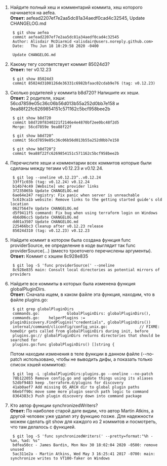 1. Найдите полный хеш и комментарий коммита, хеш которого начинается на aefea.  
   **Ответ:** aefead2207ef7e2aa5dc81a34aedf0cad4c32545, Update CHANGELOG.md

        $ git show aefea
        commit aefead2207ef7e2aa5dc81a34aedf0cad4c32545
        Author: Alisdair McDiarmid <alisdair@users.noreply.github.com>
        Date:   Thu Jun 18 10:29:58 2020 -0400
        
        Update CHANGELOG.md

2. Какому тегу соответствует коммит 85024d3?  
   **Ответ:** тег v0.12.23

        $ git show 85024d3
        commit 85024d3100126de36331c6982bfaac02cdab9e76 (tag: v0.12.23)

3. Сколько родителей у коммита b8d720? Напишите их хеши.  
   **Ответ:** 2 родителя, хэши: 56cd7859e05c36c06b56d013b55a252d0bb7e158 и 9ea88f22fc6269854151c571162c5bcf958bee2b

        $ git show b8d720
        commit b8d720f8340221f2146e4e4870bf2ee0bc48f2d5
        Merge: 56cd7859e 9ea88f22f
    
        $ git show b8d720^
        commit 56cd7859e05c36c06b56d013b55a252d0bb7e158
        
        $ git show b8d720^2
        commit 9ea88f22fc6269854151c571162c5bcf958bee2b

4. Перечислите хеши и комментарии всех коммитов которые были сделаны между тегами v0.12.23 и v0.12.24.

        $ git log --oneline v0.12.23^..v0.12.24
        33ff1c03b (tag: v0.12.24) v0.12.24
        b14b74c49 [Website] vmc provider links
        3f235065b Update CHANGELOG.md
        6ae64e247 registry: Fix panic when server is unreachable
        5c619ca1b website: Remove links to the getting started guide's old location
        06275647e Update CHANGELOG.md
        d5f9411f5 command: Fix bug when using terraform login on Windows
        4b6d06cc5 Update CHANGELOG.md
        dd01a3507 Update CHANGELOG.md
        225466bc3 Cleanup after v0.12.23 release
        85024d310 (tag: v0.12.23) v0.12.23

5. Найдите коммит в котором была создана функция func providerSource, ее определение в коде выглядит так func providerSource(...) (вместо троеточего перечислены аргументы).  **Ответ:** Коммит с хэшем 8c928e835

        $ git log -S 'func providerSource(' --oneline
        8c928e835 main: Consult local directories as potential mirrors of providers

6. Найдите все коммиты в которых была изменена функция globalPluginDirs.  
**Ответ:** Сначала ищем, в каком файле эта функция, находим, что в файле plugins.go:

        $ git grep globalPluginDirs
        commands.go:            GlobalPluginDirs: globalPluginDirs(),
        commands.go:    helperPlugins := pluginDiscovery.FindPlugins("credentials", globalPluginDirs())
        internal/command/cliconfig/config_unix.go:              // FIXME: homeDir gets called from globalPluginDirs during init, before
        plugins.go:// globalPluginDirs returns directories that should be searched for
        plugins.go:func globalPluginDirs() []string {
   
    Потом находим изменения в теле функции в данном файле (--no-patch использовано, чтобы не выводить дифы, а показать только список хэшей коммитов):
    
        $ git log -L :globalPluginDirs:plugins.go --oneline --no-patch
        78b122055 Remove config.go and update things using its aliases
        52dbf9483 keep .terraform.d/plugins for discovery
        41ab0aef7 Add missing OS_ARCH dir to global plugin paths
        66ebff90c move some more plugin search path logic to command
        8364383c3 Push plugin discovery down into command package

7. Кто автор функции synchronizedWriters?  
**Ответ:** По наиболее старой дате видим, что автор Martin Atkins, а другой человек уже удалил эту функцию позже. Для надежности можем сделать git show для каждого из 2 коммитов и посмотреть, что там делалось с функцией.

        $ git log -S 'func synchronizedWriters(' --pretty=format:"%h - %an, %ad: %s"
        bdfea50cc - James Bardin, Mon Nov 30 18:02:04 2020 -0500: remove unused
        5ac311e2a - Martin Atkins, Wed May 3 16:25:41 2017 -0700: main: synchronize writes to VT100-faker on Windows